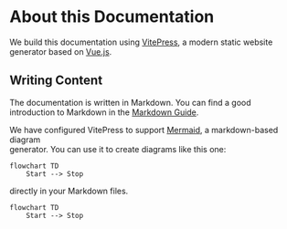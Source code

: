 # About this Documentation

We build this documentation using [VitePress](https://vitepress.vuejs.org/), a modern static website generator based
on [Vue.js](https://vuejs.org/).

## Writing Content

The documentation is written in Markdown. You can find a good introduction to Markdown in the
[Markdown Guide](https://www.markdownguide.org/).

We have configured VitePress to support [Mermaid](https://mermaid-js.github.io/mermaid/#/), a markdown-based diagram    
generator. You can use it to create diagrams like this one:

```mermaid
flowchart TD
    Start --> Stop
```

directly in your Markdown files.

```mermaid-example
flowchart TD
    Start --> Stop
```
